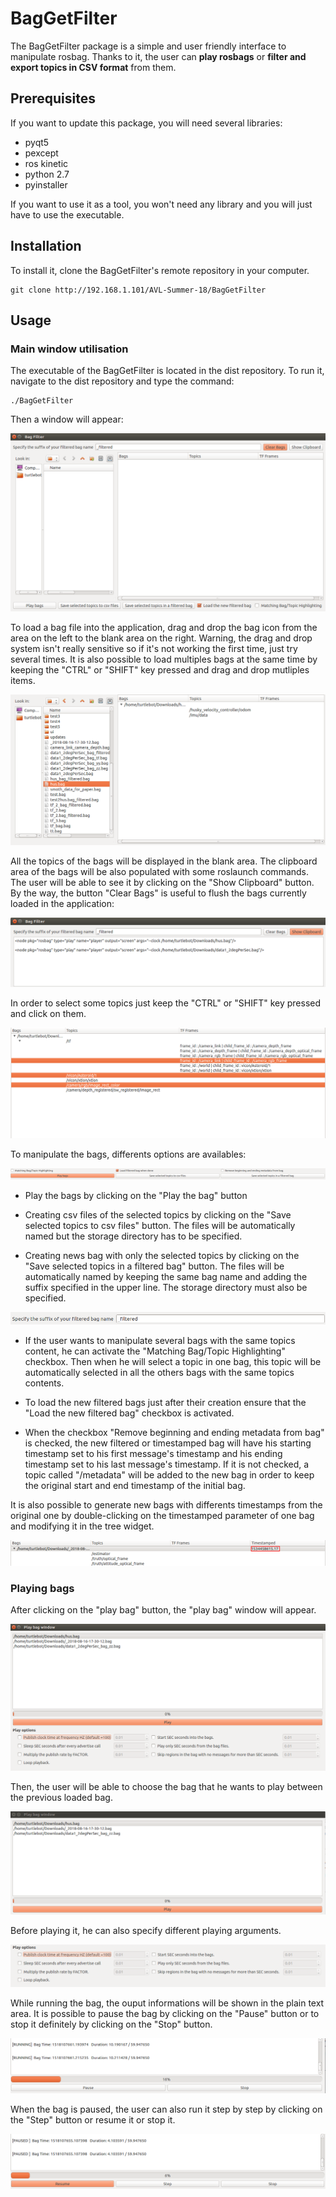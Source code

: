# BagGetFilter
The BagGetFilter package is a simple and user friendly interface to manipulate rosbag. Thanks to it, the user can **play rosbags** or **filter and export topics in CSV format** from them.


## Prerequisites
If you want to update this package, you will need several libraries:

 - pyqt5
 - pexcept
 - ros kinetic
 - python 2.7
 - pyinstaller

If you want to use it as a tool, you won't need any library and you will just have to use the executable.

## Installation

To install it, clone the BagGetFilter's remote repository in your computer.

```
git clone http://192.168.1.101/AVL-Summer-18/BagGetFilter
```

## Usage

### Main window utilisation

The executable of the BagGetFilter is located in the dist repository. To run it, navigate to the dist repository and type the command:

```
./BagGetFilter
```

Then a window will appear:

![Main Window display](./docs/imgs/Main_Window.png "Main Window")

To load a bag file into the application, drag and drop the bag icon from the area on the left to the blank area on the right. Warning, the drag and drop system isn't really sensitive so if it's not working the first time, just try several times. It is also possible to load multiples bags at the same time by keeping the "CTRL" or "SHIFT" key pressed and drag and drop mutliples items.

![Select Area Bag file](./docs/imgs/Select_Bag_Area.png "Select Area Bag File")

All the topics of the bags will be displayed in the blank area. The clipboard area of the bags will be also populated with some roslaunch commands. The user will be able to see it by clicking on the "Show Clipboard" button. By the way, the button "Clear Bags" is useful to flush the bags currently loaded in the application:

![Clipboard](./docs/imgs/Clipboard.png "Clipboard")

In order to select some topics just keep the "CTRL" or "SHIFT" key pressed and click on them.

![Selected Topics](./docs/imgs/Selected_Topics.png "Select Topics")

To manipulate the bags, differents options are availables:

![Bag Manipulation](./docs/imgs/Bag_manipulation.png "Bag Manipulation")

 - Play the bags by clicking on the "Play the bag" button

 - Creating csv files of the selected topics by clicking on the "Save selected topics to csv files" button. The files will be automatically named but the storage directory has to be specified.

 - Creating news bag with only the selected topics by clicking on the "Save selected topics in a filtered bag" button. The files will be automatically named by keeping the same bag name and adding the suffix specified in the upper line. The storage directory must also be specified.
 
![Bag Suffix](./docs/imgs/Bag_suffix.png "Bag Suffix")

 - If the user wants to manipulate several bags with the same topics content, he can activate the "Matching Bag/Topic Highlighting" checkbox. Then when he will select a topic in one bag, this topic will be automatically selected in all the others bags with the same topics contents. 

 - To load the new filtered bags just after their creation ensure that the "Load the new filtered bag" checkbox is activated.

 - When the checkbox "Remove beginning and ending metadata from bag" is checked, the new filtered or timestamped bag will have his starting timestamp set to his first message's timestamp and his ending timestamp set to his last message's timestamp. If it is not checked, a topic called "/metadata" will be added to the new bag in order to keep the original start and end timestamp of the initial bag.

It is also possible to generate new bags with differents timestamps from the original one by double-clicking on the timestamped parameter of one bag and modifying it in the tree widget.  

![Timestamp modification](./docs/imgs/timestamp_modification.png "Bag Suffix")

### Playing bags

After clicking on the "play bag" button, the "play bag" window will appear.

![Bag window](./docs/imgs/play_bags.png "Bag window")

Then, the user will be able to choose the bag that he wants to play between the previous loaded bag. 

![Bag Selection](./docs/imgs/play_bag_selection.png "Bag Selection")

Before playing it, he can also specify different playing arguments.

![Bag option](./docs/imgs/play_options.png "Bag Option")

While running the bag, the ouput informations will be shown in the plain text area. It is possible to pause the bag by clicking on the "Pause" button or to stop it definitely by clicking on the "Stop" button.

![Bag Running](./docs/imgs/play_bag_running.png "Bag Running")

When the bag is paused, the user can also run it step by step by clicking on the "Step" button or resume it or stop it.

![Bag Paused](./docs/imgs/play_bag_paused.png "Bag Paused")


